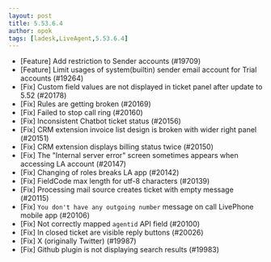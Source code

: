 ```yaml
---
layout: post
title: 5.53.6.4
author: opok
tags: [ladesk,LiveAgent,5.53.6.4]
---
```

- [Feature] Add restriction to Sender accounts (#19709)
- [Feature] Limit usages of system(builtin) sender email account for Trial accounts (#19264)
- [Fix] Custom field values are not displayed in ticket panel after update to 5.52 (#20178)
- [Fix] Rules are getting broken (#20169)
- [Fix] Failed to stop call ring (#20160)
- [Fix] Inconsistent Chatbot ticket status (#20156)
- [Fix] CRM extension invoice list design is broken with wider right panel (#20151)
- [Fix] CRM extension displays billing status twice (#20150)
- [Fix] The "Internal server error" screen sometimes appears when accessing LA account (#20147)
- [Fix] Changing of roles breaks LA app (#20142)
- [Fix] FieldCode max length for utf-8 characters (#20139)
- [Fix] Processing mail source creates ticket with empty message (#20115)
- [Fix] `You don't have any outgoing number` message on call LivePhone mobile app (#20106)
- [Fix] Not correctly mapped `agentid` API field (#20100)
- [Fix] In closed ticket are visible reply buttons (#20026)
- [Fix] X (originally Twitter) (#19987)
- [Fix] Github plugin is not displaying search results (#19983)